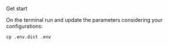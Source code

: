 Get start

On the terminal run and update the parameters considering your configurations:

```
cp .env.dist .env
```